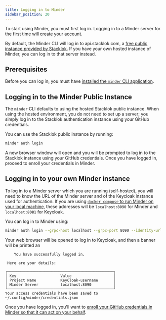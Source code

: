 ```yaml
---
title: Logging in to Minder
sidebar_position: 20
---
```


To start using Minder, you must first log in. Logging in to a Minder server for
the first time will create your account.

By default, the Minder CLI will log in to api.stacklok.com, a
[free public instance provided by Stacklok](../../#minder-public-instance). If
you have your own hosted instance of Minder, you can log in to that server
instead.

## Prerequisites

Before you can log in, you must have
[installed the `minder` CLI application](install_cli).

## Logging in to the Minder Public Instance

The `minder` CLI defaults to using the hosted Stacklok public instance. When
using the hosted environment, you do not need to set up a server; you simply log
in to the Stacklok authentication instance using your GitHub credentials.

You can use the Stacklok public instance by running:

```bash
minder auth login
```

A new browser window will open and you will be prompted to log in to the
Stacklok instance using your GitHub credentials. Once you have logged in,
proceed to enroll your credentials in Minder.

## Logging in to your own Minder instance

To log in to a Minder server which you are running (self-hosted), you will need
to know the URL of the Minder server and of the Keycloak instance used for
authentication. If you are using
[`docker compose` to run Minder on your local machine](../run_minder_server/run_the_server.md),
these addresses will be `localhost:8090` for Minder and `localhost:8081` for
Keycloak.

You can log in to Minder using:

```bash
minder auth login --grpc-host localhost --grpc-port 8090 --identity-url http://localhost:8081
```

Your web browser will be opened to log in to Keycloak, and then a banner will be
printed an

```plain
    You have successfully logged in.

 Here are your details:

┌────────────────────────────────────────────────┐
│ Key                    Value                   │
│ Project Name           KeyCloak-username       │
│ Minder Server          localhost:8090          │
└────────────────────────────────────────────────┘
Your access credentials have been saved to ~/.config/minder/credentials.json
```

Once you have logged in, you'll want to
[enroll your GitHub credentials in Minder so that it can act on your behalf](./enroll_provider.md).
